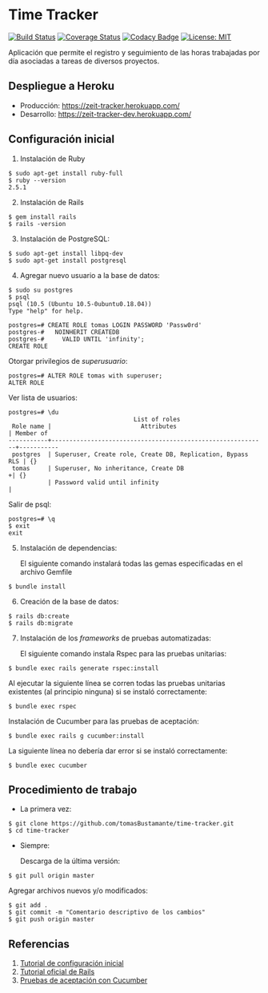 # Time Tracker

[![Build Status](https://travis-ci.org/tomasBustamante/time-tracker.svg?branch=master)](https://travis-ci.org/tomasBustamante/time-tracker)
[![Coverage Status](https://coveralls.io/repos/github/tomasBustamante/time-tracker/badge.svg?branch=master)](https://coveralls.io/github/tomasBustamante/time-tracker?branch=master)
[![Codacy Badge](https://api.codacy.com/project/badge/Grade/130b63d0d7d64eb592cc0d168202a326)](https://app.codacy.com/app/tomasBustamante/time-tracker?utm_source=github.com&utm_medium=referral&utm_content=tomasBustamante/time-tracker&utm_campaign=Badge_Grade_Settings)
[![License: MIT](https://img.shields.io/badge/License-MIT-yellow.svg)](https://opensource.org/licenses/MIT)

Aplicación que permite el registro y seguimiento de las horas trabajadas por día asociadas a tareas de diversos proyectos.

## Despliegue a Heroku

-   Producción: <https://zeit-tracker.herokuapp.com/>
-   Desarrollo: <https://zeit-tracker-dev.herokuapp.com/>

## Configuración inicial

1.  Instalación de Ruby

```console
$ sudo apt-get install ruby-full
$ ruby --version
2.5.1
```
2.  Instalación de Rails

```console
$ gem install rails
$ rails -version
```

3.  Instalación de PostgreSQL:

```console
$ sudo apt-get install libpq-dev
$ sudo apt-get install postgresql
```

4.  Agregar nuevo usuario a la base de datos:

```console
$ sudo su postgres
$ psql
psql (10.5 (Ubuntu 10.5-0ubuntu0.18.04))
Type "help" for help.

postgres=# CREATE ROLE tomas LOGIN PASSWORD 'Passw0rd'
postgres-#   NOINHERIT CREATEDB
postgres-#     VALID UNTIL 'infinity';
CREATE ROLE
```

  Otorgar privilegios de _superusuario_:

```console
postgres=# ALTER ROLE tomas with superuser;
ALTER ROLE
```

  Ver lista de usuarios:

```console
postgres=# \du
                                   List of roles
 Role name |                         Attributes                         | Member of
-----------+------------------------------------------------------------+-----------
 postgres  | Superuser, Create role, Create DB, Replication, Bypass RLS | {}
 tomas     | Superuser, No inheritance, Create DB                      +| {}
           | Password valid until infinity                              |  
```

  Salir de psql:

```console
postgres=# \q
$ exit
exit
```

5.  Instalación de dependencias:

    El siguiente comando instalará todas las gemas especificadas en el archivo Gemfile

```console
$ bundle install
```

6.  Creación de la base de datos:

```console
$ rails db:create
$ rails db:migrate
```

7.  Instalación de los _frameworks_ de pruebas automatizadas:

    El siguiente comando instala Rspec para las pruebas unitarias:

```console
$ bundle exec rails generate rspec:install
```

  Al ejecutar la siguiente línea se corren todas las pruebas unitarias existentes (al principio ninguna) si se instaló correctamente:

```console
$ bundle exec rspec
```

  Instalación de Cucumber para las pruebas de aceptación:

```console
$ bundle exec rails g cucumber:install
```

  La siguiente línea no debería dar error si se instaló correctamente:

```console
$ bundle exec cucumber
```

## Procedimiento de trabajo

-   La primera vez:

```console
$ git clone https://github.com/tomasBustamante/time-tracker.git
$ cd time-tracker
```

-   Siempre:

    Descarga de la última versión:

```console
$ git pull origin master
```

  Agregar archivos nuevos y/o modificados:

```console
$ git add .
$ git commit -m "Comentario descriptivo de los cambios"
$ git push origin master
```

## Referencias

1.  [Tutorial de configuración inicial](https://medium.com/craft-academy/getting-started-with-rails-tests-continuous-integration-deployment-7b5bfec905a5)
2.  [Tutorial oficial de Rails](https://edgeguides.rubyonrails.org/getting_started.html)
3.  [Pruebas de aceptación con Cucumber](https://semaphoreci.com/community/tutorials/introduction-to-writing-acceptance-tests-with-cucumber)
